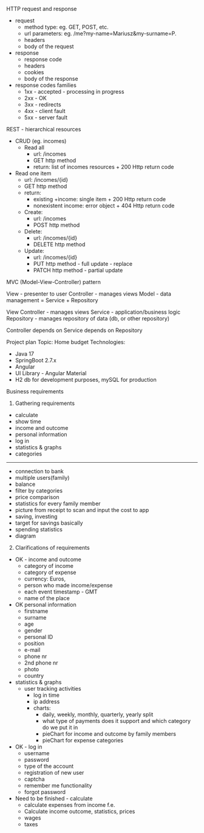 HTTP request and response
- request
  - method type: eg. GET, POST, etc.
  - url parameters: eg. /me?my-name=Mariusz&my-surname=P.
  - headers
  - body of the request
- response
  - response code
  - headers
  - cookies
  - body of the response
- response codes families
  - 1xx -  accepted - processing in progress
  - 2xx - OK
  - 3xx - redirects
  - 4xx - client fault
  - 5xx - server fault

REST - hierarchical resources
- CRUD (eg. incomes)
  - Read all
    - url: /incomes
    - GET http method
    - return: list of incomes resources  + 200 Http return code
- Read one item
    - url: /incomes/{id}
    - GET http method
    - return: 
      - existing +income: single item + 200 Http return code
      - nonexistent income: error object + 404 Http return code
  - Create:
    - url: /incomes
    - POST http method
  - Delete:
    - url: /incomes/{id}
    - DELETE http method
  - Update:
    - url: /incomes/{id}
    - PUT http method - full update - replace
    - PATCH http method - partial update

MVC (Model-View-Controller) pattern

View - presenter to user
Controller - manages views
Model - data management = Service + Repository

View
Controller - manages views
Service - application/business logic
Repository - manages repository of data (db, or other repository)

Controller depends on Service depends on Repository

Project plan
Topic: Home budget
Technologies:
- Java 17
- SpringBoot 2.7.x
- Angular
- UI Library - Angular Material
- H2 db for development purposes, mySQL for production

Business requirements
1. Gathering requirements
- calculate
- show time
- income and outcome
- personal information
- log in
- statistics & graphs
- categories
----------------------------
- connection to bank
- multiple users(family)
- balance
- filter by categories
- price comparison
- statistics for every family member
- picture from receipt to scan and input the cost to app
- saving, investing
- target for savings  basically
- spending statistics
- diagram

2. Clarifications of requirements
- OK - income and outcome
  - category of income
  - category of expense
  - currency: Euros, 
  - person who made income/expense
  - each event timestamp - GMT
  - name of the place
- OK personal information
  - firstname
  - surname
  - age
  - gender
  - personal ID
  - position
  - e-mail
  - phone nr
  - 2nd phone nr
  - photo
  - country
- statistics & graphs
  - user tracking activities
    - log in time
    - ip address
    - charts:
      - daily, weekly, monthly, quarterly, yearly split
      - what type of payments does it support and which category do we put it in
      - pieChart for income and outcome by family members
      - pieChart for expense categories
- OK - log in
  - username
  - password
  - type of the account
  - registration of new user
  - captcha
  - remember me functionality
  - forgot password
- Need to be finished - calculate
  - calculate expenses from income f.e.
  - Calculate income outcome, statistics, prices
  - wages
  - taxes

